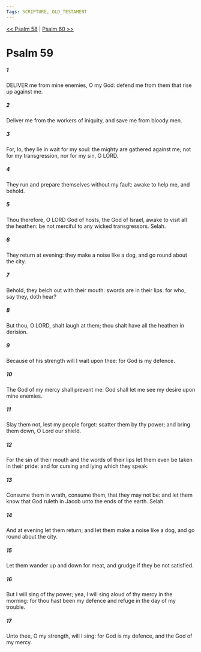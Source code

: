 ```yaml
---
Tags: SCRIPTURE, OLD_TESTAMENT
---
```


[<< Psalm 58](OLD_TESTAMENT/19_Psalms/Psalm_58.md) | [Psalm 60 >>](OLD_TESTAMENT/19_Psalms/Psalm_60.md)

# Psalm 59

##### 1

DELIVER me from mine enemies, O my God: defend me from them that rise up against me.

##### 2

Deliver me from the workers of iniquity, and save me from bloody men.

##### 3

For, lo, they lie in wait for my soul: the mighty are gathered against me; not for my transgression, nor for my sin, O LORD.

##### 4

They run and prepare themselves without my fault: awake to help me, and behold.

##### 5

Thou therefore, O LORD God of hosts, the God of Israel, awake to visit all the heathen: be not merciful to any wicked transgressors. Selah.

##### 6

They return at evening: they make a noise like a dog, and go round about the city.

##### 7

Behold, they belch out with their mouth: swords are in their lips: for who, say they, doth hear?

##### 8

But thou, O LORD, shalt laugh at them; thou shalt have all the heathen in derision.

##### 9

Because of his strength will I wait upon thee: for God is my defence.

##### 10

The God of my mercy shall prevent me: God shall let me see my desire upon mine enemies.

##### 11

Slay them not, lest my people forget: scatter them by thy power; and bring them down, O Lord our shield.

##### 12

For the sin of their mouth and the words of their lips let them even be taken in their pride: and for cursing and lying which they speak.

##### 13

Consume them in wrath, consume them, that they may not be: and let them know that God ruleth in Jacob unto the ends of the earth. Selah.

##### 14

And at evening let them return; and let them make a noise like a dog, and go round about the city.

##### 15

Let them wander up and down for meat, and grudge if they be not satisfied.

##### 16

But I will sing of thy power; yea, I will sing aloud of thy mercy in the morning: for thou hast been my defence and refuge in the day of my trouble.

##### 17

Unto thee, O my strength, will I sing: for God is my defence, and the God of my mercy.
